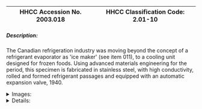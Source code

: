 | **HHCC Accession No. 2003.018** |**HHCC Classification Code:  2.01-10**|
| ----------- | ----------- |
##### Description:
The Canadian refrigeration industry was moving beyond the concept of a refrigerant evaporator as 'ice maker' (see item 011), to a cooling unit designed for frozen foods. Using advanced materials engineering for the period, this specimen is fabricated in stainless steel, with high conductivity, rolled and formed refrigerant passages and equipped with an automatic expansion valve, 1940.


<details>
	<summary>Images:</summary>
<div class="gallery gallery-wrapper--full" contenteditable="false" data-is-empty="false" data-translation="Add images" data-columns="6">
<figure class="gallery__item"><a href="#DOMAIN_NAME#gallery/2.01-10.jpg" data-size="768x512"><img src="#DOMAIN_NAME#gallery/2.01-10-thumbnail.jpg" alt=""></a></figure>
</div>
</details>


<details>
	<summary>Details:</summary>

##### Group:
2.01 Refrigerating and Air Conditioning Evaporators - Household

##### Make:
Unknown, possibly Kelvinator

##### Manufacturer:
Unknown, possibly Kelvinator of Canada, London Ont.

##### Model:


##### Serial No.:


##### Size:
11x 11x 11'h

##### Weight:
11 lbs

##### Circa:
1940

##### Rating:
Exhibit, demonstration, education and research quality

##### Patent Date/Number:


##### Provenance:
From York County (York Region) Ontario, once a rich agricultural hinterlands, attracting early settlement in the last years of the 18th century. Located on the north slopes of the Oak Ridges Moraine, within 20 miles of Toronto, the County would also attract early ex-urban development, to be come a wealthy market place for the emerging household and consumer technologies of the early and mid 20th century. 

This artifact was discovered in the 1950's in the used stock of T. H. Oliver, Refrigeration and Electric Sales and Service, Aurora, Ontario, an early worker in the field of agricultural, commercial and consumer technology.

##### Type and Design:
The Canadian refrigeration industry was moving beyond the troublesome fabrication of refrigerant evaporators in formed and rolled steel sheet, in order to form refrigerant passages. Here high conductivity stainless steel was used. It offered high heat transfer to meet new performance standards and consumer interests in larger cooling units to accommodate packaged frozen foods now appearing in some areas.

##### Construction:


##### Material:


##### Special Features:
Built in mechanical lifters to release ice cube trays and frozen food packages

##### Accessories:
Detroit Lubricator automatic expansion valve Model #672, Serial 1959314

##### Capacities:


##### Performance Characteristics:


##### Operation:


##### Control and Regulation:


##### Targeted Market Segment:


##### Consumer Acceptance:


##### Merchandising:


##### Market Price:


##### Technological Significance:
The industry was moving rapidly to more thermodynamically and mechanically efficient refrigerating systems, with the development of non-noxious, refrigerants, and hermetically sealed refrigeration systems and a new generation of smaller less trouble prone flow controls ' represented here by the automatic expansion valve (See artifact Group 3.00) .

##### Industrial Significance:
The Canadian refrigeration industry was continuing to invest heavily in new materials and manufacturing technology to meet the market potential of the period. Much of the design and engineering development of the time was both facilitated and accelerated by the  research of wartime years, as well as being constrained by the shortages of materials and skilled labour.

##### Socio-economic Significance:


##### Socio-cultural Significance:


##### Donor:
G. Leslie Oliver, The T. H. Oliver HVACR Collection

##### HHCC Storage Location:


##### Tracking:


##### Bibliographic References:


##### Notes:


##### Related Reports:

</details>
